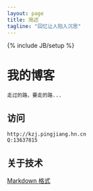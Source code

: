 ```yaml
---
layout: page
title: 简述
tagline: "回忆让人陷入沉思"
---
```

{% include JB/setup %}

# 我的博客

    走过的路，要走的路...

## 访问
    http://kzj.pingjiang.hn.cn
    Q:13637815

 
## 关于技术

[Markdown 格式](https://github.com/adam-p/markdown-here/wiki/Markdown-Cheatsheet)

